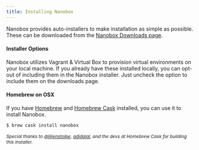 ```yaml
---
title: Installing Nanobox
---
```


Nanobox provides auto-installers to make installation as simple as possible. These can be downloaded from the [Nanobox Downloads page](https://desktop.nanobox.io/downloads).

#### Installer Options
Nanobox utilizes Vagrant & Virtual Box to provision virtual environments on your local machine. If you already have these installed locally, you can opt-out of including them in the Nanobox installer. Just uncheck the option to include them on the downloads page.

#### Homebrew on OSX
If you have [Homebrew](http://brew.sh/) and [Homebrew Cask](http://caskroom.io/) installed, you can use it to install Nanobox.

```bash
$ brew cask install nanobox
```

<p style="font-size: .85em; font-style: italic;">Special thanks to <a href="https://twitter.com/liljenstolpe">@liljenstolpe</a>, <a href="https://github.com/adidalal">adidalal</a>, and the devs at Homebrew Cask for building this installer.</p>
